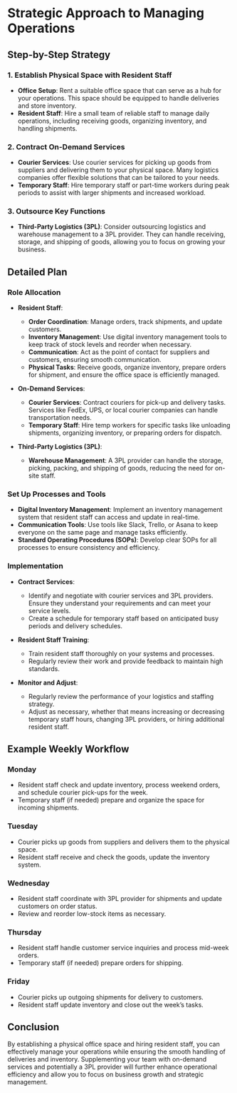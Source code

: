 # Strategic Approach to Managing Operations

## Step-by-Step Strategy

### 1. Establish Physical Space with Resident Staff

- **Office Setup**: Rent a suitable office space that can serve as a hub for your operations. This space should be equipped to handle deliveries and store inventory.
- **Resident Staff**: Hire a small team of reliable staff to manage daily operations, including receiving goods, organizing inventory, and handling shipments.

### 2. Contract On-Demand Services

- **Courier Services**: Use courier services for picking up goods from suppliers and delivering them to your physical space. Many logistics companies offer flexible solutions that can be tailored to your needs.
- **Temporary Staff**: Hire temporary staff or part-time workers during peak periods to assist with larger shipments and increased workload.

### 3. Outsource Key Functions

- **Third-Party Logistics (3PL)**: Consider outsourcing logistics and warehouse management to a 3PL provider. They can handle receiving, storage, and shipping of goods, allowing you to focus on growing your business.

## Detailed Plan

### Role Allocation

- **Resident Staff**:

  - **Order Coordination**: Manage orders, track shipments, and update customers.
  - **Inventory Management**: Use digital inventory management tools to keep track of stock levels and reorder when necessary.
  - **Communication**: Act as the point of contact for suppliers and customers, ensuring smooth communication.
  - **Physical Tasks**: Receive goods, organize inventory, prepare orders for shipment, and ensure the office space is efficiently managed.

- **On-Demand Services**:

  - **Courier Services**: Contract couriers for pick-up and delivery tasks. Services like FedEx, UPS, or local courier companies can handle transportation needs.
  - **Temporary Staff**: Hire temp workers for specific tasks like unloading shipments, organizing inventory, or preparing orders for dispatch.

- **Third-Party Logistics (3PL)**:
  - **Warehouse Management**: A 3PL provider can handle the storage, picking, packing, and shipping of goods, reducing the need for on-site staff.

### Set Up Processes and Tools

- **Digital Inventory Management**: Implement an inventory management system that resident staff can access and update in real-time.
- **Communication Tools**: Use tools like Slack, Trello, or Asana to keep everyone on the same page and manage tasks efficiently.
- **Standard Operating Procedures (SOPs)**: Develop clear SOPs for all processes to ensure consistency and efficiency.

### Implementation

- **Contract Services**:

  - Identify and negotiate with courier services and 3PL providers. Ensure they understand your requirements and can meet your service levels.
  - Create a schedule for temporary staff based on anticipated busy periods and delivery schedules.

- **Resident Staff Training**:

  - Train resident staff thoroughly on your systems and processes.
  - Regularly review their work and provide feedback to maintain high standards.

- **Monitor and Adjust**:
  - Regularly review the performance of your logistics and staffing strategy.
  - Adjust as necessary, whether that means increasing or decreasing temporary staff hours, changing 3PL providers, or hiring additional resident staff.

## Example Weekly Workflow

### Monday

- Resident staff check and update inventory, process weekend orders, and schedule courier pick-ups for the week.
- Temporary staff (if needed) prepare and organize the space for incoming shipments.

### Tuesday

- Courier picks up goods from suppliers and delivers them to the physical space.
- Resident staff receive and check the goods, update the inventory system.

### Wednesday

- Resident staff coordinate with 3PL provider for shipments and update customers on order status.
- Review and reorder low-stock items as necessary.

### Thursday

- Resident staff handle customer service inquiries and process mid-week orders.
- Temporary staff (if needed) prepare orders for shipping.

### Friday

- Courier picks up outgoing shipments for delivery to customers.
- Resident staff update inventory and close out the week’s tasks.

## Conclusion

By establishing a physical office space and hiring resident staff, you can effectively manage your operations while ensuring the smooth handling of deliveries and inventory. Supplementing your team with on-demand services and potentially a 3PL provider will further enhance operational efficiency and allow you to focus on business growth and strategic management.
